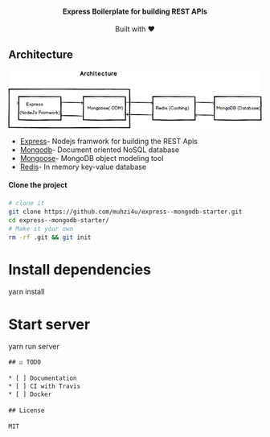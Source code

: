 <h4 align="center">Express Boilerplate for building REST APIs</h4>

<div align="center">
  Built with ❤︎  
</div>

## Architecture

<img src="sketch/architecture.png" alt="architecture" />

* [Express](https://expressjs.com/)- Nodejs framwork for building the REST Apis
* [Mongodb](http://mongodb.com/)- Document oriented NoSQL database
* [Mongoose](https://http://mongoosejs.com)- MongoDB object modeling tool
* [Redis](https://redis.io/)- In memory key-value database

#### Clone the project

```sh
# clone it
git clone https://github.com/muhzi4u/express--mongodb-starter.git
cd express--mongodb-starter/
# Make it your own
rm -rf .git && git init
```

# Install dependencies

yarn install

# Start server

yarn run server

```
## ☑ TODO

* [ ] Documentation
* [ ] CI with Travis
* [ ] Docker

## License

MIT
```
